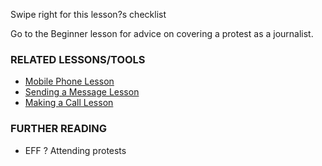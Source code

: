 [Title]: # (What now?)
[Difficulty]: # (Advanced)
[Order]: # (5)

Swipe right for this lesson?s checklist

Go to the Beginner lesson for advice on covering a protest as a journalist.

### RELATED LESSONS/TOOLS

*   [Mobile Phone Lesson](umbrella://lesson/mobile-phones)
*   [Sending a Message Lesson](umbrella://lesson/sending-a-message)
*   [Making a Call Lesson](umbrella://lesson/making-a-call)



### FURTHER READING

*   EFF ? Attending protests